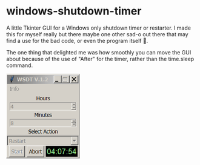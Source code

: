 # windows-shutdown-timer
A little Tkinter GUI for a Windows only shutdown timer or restarter. I made this for myself really but there maybe one other sad-o out there that may find a use for the bad code, or even the program itself 🦖.

The one thing that delighted me was how smoothly you can move the GUI about because of the use of "After" for the timer, rather than the time.sleep command.

![Alt Text](https://raw.githubusercontent.com/Steve-Shambles/windows-shutdown-timer/main/wsdt-v1-2.png)

